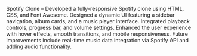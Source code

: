 Spotify Clone – Developed a fully-responsive Spotify clone using HTML, CSS, and Font Awesome. Designed a dynamic UI featuring a sidebar navigation, album cards, and a music player interface. Integrated playback controls, progress bar, and volume settings. Enhanced the user experience with hover effects, smooth transitions, and mobile responsiveness. Future improvements include real-time music data integration via Spotify API and adding audio functionality.
